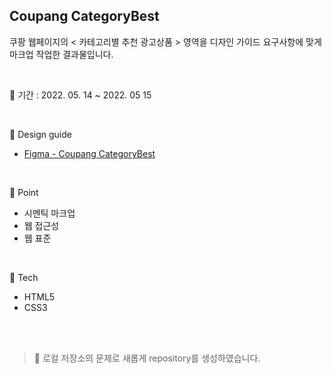 ## Coupang CategoryBest
쿠팡 웹페이지의 < 카테고리별 추천 광고상품 > 영역을 디자인 가이드 요구사항에 맞게 마크업 작업한 결과물입니다.

<br/>

📅 기간 : 2022. 05. 14 ~ 2022. 05 15

<br/>

🎨  Design guide

* [Figma - Coupang CategoryBest](https://www.figma.com/file/v7FSqnvv6CQHLCIlPW3mi7/Zerobase-html%2Fcss03-CategoryBest)

<br/>

📌 Point

* 시멘틱 마크업
* 웹 접근성
* 웹 표준

<br/>

🔨 Tech

* HTML5
* CSS3

<br/>
<br/>

> 🔔 로컬 저장소의 문제로 새롭게 repository를 생성하였습니다.